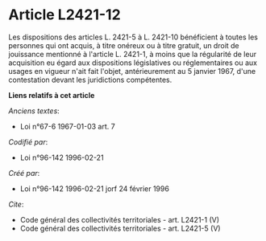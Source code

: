 # Article L2421-12

Les dispositions des articles L. 2421-5 à L. 2421-10 bénéficient à toutes les personnes qui ont acquis, à titre onéreux ou à
titre gratuit, un droit de jouissance mentionné à l'article L. 2421-1, à moins que la régularité de leur acquisition eu égard
aux dispositions législatives ou réglementaires ou aux usages en vigueur n'ait fait l'objet, antérieurement au 5 janvier
1967, d'une contestation devant les juridictions compétentes.

**Liens relatifs à cet article**

_Anciens textes_:

  - Loi n°67-6 1967-01-03 art. 7

_Codifié par_:

  - Loi n°96-142 1996-02-21

_Créé par_:

  - Loi n°96-142 1996-02-21 jorf 24 février 1996

_Cite_:

  - Code général des collectivités territoriales - art. L2421-1 (V)
  - Code général des collectivités territoriales - art. L2421-5 (V)
